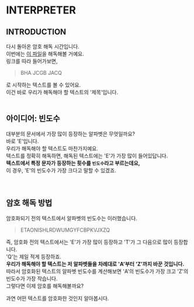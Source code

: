 # INTERPRETER

## INTRODUCTION
다시 돌아온 암호 해독 시간입니다.  
이번에는 [이 파일](https://github.com/happyhddey/pythonSimpleProject/blob/main/project/interpreter/BHA_JCGB_JACQ.txt)을 해독해볼 거예요.  
링크를 따라 들어가보면,
> BHA JCGB JACQ  

로 시작하는 텍스트를 볼 수 있어요.  
이건 바로 우리가 해독해야 할 텍스트의 '제목'입니다.
<br>
<br>

## 아이디어: 빈도수
대부분의 문서에서 가장 많이 등장하는 알파벳은 무엇일까요?  
바로 'E'입니다.  
우리가 해독해야 할 텍스트도 마찬가지예요.  
텍스트를 정확히 해독하면, 해독된 텍스트에는 'E'가 가장 많이 들어있답니다.   
**텍스트에서 특정 문자가 등장하는 횟수를 `빈도수`라고 부르는데요,**  
이 경우, 'E'의 빈도수가 가장 크다고 말할 수 있겠죠.  
<br>
<br>

## 암호 해독 방법
암호화되기 전의 텍스트에서 알파벳의 빈도수는 이러했습니다.  
> ETAONISHLRDWUMGYFCBPKVJXZQ  

즉, 암호화 전의 텍스트에서는 'E'가 가장 많이 등장하고 'T'가 그 다음으로 많이 등장합니다.  
'Q'는 제일 적게 등장하죠.  
**우리가 해독해야 할 텍스트는 저 알파벳들을 차례대로 'A'부터 'Z'까지 바꾼 것입니다.**  
따라서 암호화된 텍스트의 알파벳 빈도수를 계산해보면 'A'의 빈도수가 가장 크고 'Z'의 빈도수가 가장 작습니다.  
그렇다면 이제 암호를 해독해볼까요?  

과연 어떤 텍스트를 암호화한 것인지 알아봅시다.
